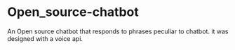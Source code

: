 # Open_source-chatbot
An Open source chatbot that responds to phrases peculiar to chatbot. it was designed with a voice api. 
